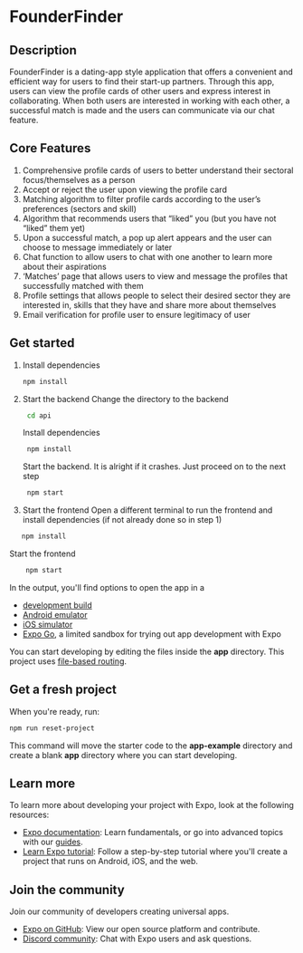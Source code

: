 # FounderFinder


## Description
FounderFinder is a dating-app style application that offers a convenient and efficient way for users to find their start-up partners. Through this app, users can view the profile cards of other users and express interest in collaborating. When both users are interested in working with each other, a successful match is made and the users can communicate via our chat feature.

## Core Features
1. Comprehensive profile cards of users to better understand their sectoral focus/themselves as a person
2. Accept or reject the user upon viewing the profile card
3. Matching algorithm to filter profile cards according to the user’s preferences (sectors and skill)
4. Algorithm that recommends users that “liked” you (but you have not “liked” them yet)
5. Upon a successful match, a pop up alert appears and the user can choose to message immediately or later
6. Chat function to allow users to chat with one another to learn more about their aspirations
7. ‘Matches’ page that allows users to view and message the profiles that successfully matched with them
8. Profile settings that allows people to select their desired sector they are interested in, skills that they have and share more about themselves
9. Email verification for profile user to ensure legitimacy of user


## Get started

1. Install dependencies

   ```bash
   npm install
   ```

2. Start the backend
Change the directory to the backend
   ```bash
    cd api
   ```
   Install dependencies
      ```bash
       npm install
      ```
   Start the backend. It is alright if it crashes. Just proceed on to the next step 
      ```bash
       npm start
      ```
3. Start the frontend
Open a different terminal to run the frontend and install dependencies (if not already done so in step 1)
```bash
   npm install
   ```
Start the frontend
```bash
    npm start
   ```

In the output, you'll find options to open the app in a

- [development build](https://docs.expo.dev/develop/development-builds/introduction/)
- [Android emulator](https://docs.expo.dev/workflow/android-studio-emulator/)
- [iOS simulator](https://docs.expo.dev/workflow/ios-simulator/)
- [Expo Go](https://expo.dev/go), a limited sandbox for trying out app development with Expo

You can start developing by editing the files inside the **app** directory. This project uses [file-based routing](https://docs.expo.dev/router/introduction).

## Get a fresh project

When you're ready, run:

```bash
npm run reset-project
```

This command will move the starter code to the **app-example** directory and create a blank **app** directory where you can start developing.

## Learn more

To learn more about developing your project with Expo, look at the following resources:

- [Expo documentation](https://docs.expo.dev/): Learn fundamentals, or go into advanced topics with our [guides](https://docs.expo.dev/guides).
- [Learn Expo tutorial](https://docs.expo.dev/tutorial/introduction/): Follow a step-by-step tutorial where you'll create a project that runs on Android, iOS, and the web.

## Join the community

Join our community of developers creating universal apps.

- [Expo on GitHub](https://github.com/expo/expo): View our open source platform and contribute.
- [Discord community](https://chat.expo.dev): Chat with Expo users and ask questions.

